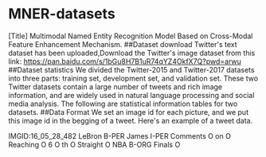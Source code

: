 # MNER-datasets
[Title] Multimodal Named Entity Recognition Model Based on Cross-Modal Feature Enhancement Mechanism.
##Dataset download
Twitter's text dataset has been uploaded,Download the Twitter's image dataset from this link:
https://pan.baidu.com/s/1bGu8H7B1uR74qYZ4OkfX7Q?pwd=arwu
##Dataset statistics
We divided the Twitter-2015 and Twitter-2017 datasets into three parts: training set, development set, and validation set. These two Twitter datasets contain a large number of tweets and rich image information, and are widely used in natural language processing and social media analysis. The following are statistical information tables for two datasets.
##Data Format
We set an image id for each picture, and we put this image id in the begging of a tweet.  Here's an example of a tweet data.

IMGID:16_05_28_482
LeBron	B-PER
James	I-PER
Comments	O
on	O
Reaching	O
6	O
th	O
Straight	O
NBA	B-ORG
Finals	O
